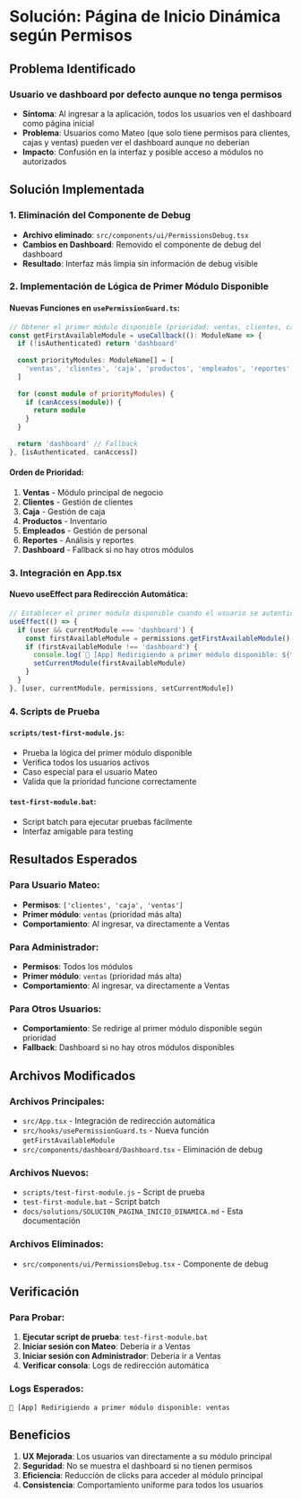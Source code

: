 # Solución: Página de Inicio Dinámica según Permisos

## Problema Identificado

### Usuario ve dashboard por defecto aunque no tenga permisos
- **Síntoma**: Al ingresar a la aplicación, todos los usuarios ven el dashboard como página inicial
- **Problema**: Usuarios como Mateo (que solo tiene permisos para clientes, cajas y ventas) pueden ver el dashboard aunque no deberían
- **Impacto**: Confusión en la interfaz y posible acceso a módulos no autorizados

## Solución Implementada

### 1. Eliminación del Componente de Debug
- **Archivo eliminado**: `src/components/ui/PermissionsDebug.tsx`
- **Cambios en Dashboard**: Removido el componente de debug del dashboard
- **Resultado**: Interfaz más limpia sin información de debug visible

### 2. Implementación de Lógica de Primer Módulo Disponible

#### Nuevas Funciones en `usePermissionGuard.ts`:
```typescript
// Obtener el primer módulo disponible (prioridad: ventas, clientes, caja, productos, empleados, reportes, dashboard)
const getFirstAvailableModule = useCallback((): ModuleName => {
  if (!isAuthenticated) return 'dashboard'
  
  const priorityModules: ModuleName[] = [
    'ventas', 'clientes', 'caja', 'productos', 'empleados', 'reportes', 'dashboard'
  ]
  
  for (const module of priorityModules) {
    if (canAccess(module)) {
      return module
    }
  }
  
  return 'dashboard' // Fallback
}, [isAuthenticated, canAccess])
```

#### Orden de Prioridad:
1. **Ventas** - Módulo principal de negocio
2. **Clientes** - Gestión de clientes
3. **Caja** - Gestión de caja
4. **Productos** - Inventario
5. **Empleados** - Gestión de personal
6. **Reportes** - Análisis y reportes
7. **Dashboard** - Fallback si no hay otros módulos

### 3. Integración en App.tsx

#### Nuevo useEffect para Redirección Automática:
```typescript
// Establecer el primer módulo disponible cuando el usuario se autentica
useEffect(() => {
  if (user && currentModule === 'dashboard') {
    const firstAvailableModule = permissions.getFirstAvailableModule()
    if (firstAvailableModule !== 'dashboard') {
      console.log(`🔄 [App] Redirigiendo a primer módulo disponible: ${firstAvailableModule}`)
      setCurrentModule(firstAvailableModule)
    }
  }
}, [user, currentModule, permissions, setCurrentModule])
```

### 4. Scripts de Prueba

#### `scripts/test-first-module.js`:
- Prueba la lógica del primer módulo disponible
- Verifica todos los usuarios activos
- Caso especial para el usuario Mateo
- Valida que la prioridad funcione correctamente

#### `test-first-module.bat`:
- Script batch para ejecutar pruebas fácilmente
- Interfaz amigable para testing

## Resultados Esperados

### Para Usuario Mateo:
- **Permisos**: `['clientes', 'caja', 'ventas']`
- **Primer módulo**: `ventas` (prioridad más alta)
- **Comportamiento**: Al ingresar, va directamente a Ventas

### Para Administrador:
- **Permisos**: Todos los módulos
- **Primer módulo**: `ventas` (prioridad más alta)
- **Comportamiento**: Al ingresar, va directamente a Ventas

### Para Otros Usuarios:
- **Comportamiento**: Se redirige al primer módulo disponible según prioridad
- **Fallback**: Dashboard si no hay otros módulos disponibles

## Archivos Modificados

### Archivos Principales:
- `src/App.tsx` - Integración de redirección automática
- `src/hooks/usePermissionGuard.ts` - Nueva función `getFirstAvailableModule`
- `src/components/dashboard/Dashboard.tsx` - Eliminación de debug

### Archivos Nuevos:
- `scripts/test-first-module.js` - Script de prueba
- `test-first-module.bat` - Script batch
- `docs/solutions/SOLUCION_PAGINA_INICIO_DINAMICA.md` - Esta documentación

### Archivos Eliminados:
- `src/components/ui/PermissionsDebug.tsx` - Componente de debug

## Verificación

### Para Probar:
1. **Ejecutar script de prueba**: `test-first-module.bat`
2. **Iniciar sesión con Mateo**: Debería ir a Ventas
3. **Iniciar sesión con Administrador**: Debería ir a Ventas
4. **Verificar consola**: Logs de redirección automática

### Logs Esperados:
```
🔄 [App] Redirigiendo a primer módulo disponible: ventas
```

## Beneficios

1. **UX Mejorada**: Los usuarios van directamente a su módulo principal
2. **Seguridad**: No se muestra el dashboard si no tienen permisos
3. **Eficiencia**: Reducción de clicks para acceder al módulo principal
4. **Consistencia**: Comportamiento uniforme para todos los usuarios
